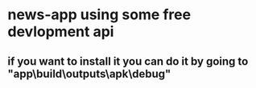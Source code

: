 # news-app using some free devlopment api
## if you want to install it you can do it by going to "app\build\outputs\apk\debug"
